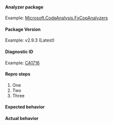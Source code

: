 #### Analyzer package

Example: [Microsoft.CodeAnalysis.FxCopAnalyzers](https://www.nuget.org/packages/Microsoft.CodeAnalysis.FxCopAnalyzers)

#### Package Version

Example: v2.9.3 (Latest)

#### Diagnostic ID

Example: [CA1716](https://docs.microsoft.com/en-us/visualstudio/code-quality/ca1716-identifiers-should-not-match-keywords)

#### Repro steps

1. One
1. Two
1. Three

#### Expected behavior

#### Actual behavior
